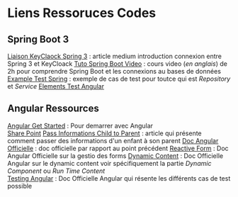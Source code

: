 # Liens Ressoruces Codes

## Spring Boot 3
[Liaison KeyClaock Spring 3](https://medium.com/geekculture/using-keycloak-with-spring-boot-3-0-376fa9f60e0b) : article medium introduction connexion entre Spring 3 et KeyCloack
[Tuto Spring Boot Video](https://www.youtube.com/watch?v=-mwpoE0x0JQ) : cours video (*en anglais*) de 2h pour comprendre Spring Boot et les connexions au bases de données
[Example Test Spring](https://springframework.guru/testing-spring-boot-restful-services/) : exemple de cas de test pour toutce qui est *Repository* et *Service* 
[Elements Test Angular](https://guide-angular.wishtack.io/angular/testing/unit-testing/testbed)

## Angular Ressources

[Angular Get Started](https://angular.io/start) : Pour demarrer avec Angular   
[Share Point](https://norsysgroupe-my.sharepoint.com/personal/cvaudry_norsys_fr1/_layouts/15/Doc.aspx?sourcedoc={aaea8c77-92a4-4235-9bca-c7688abd3cfe}&action=edit&wd=target%28Ressources%20WebAuthn.one%7C50ef2af0-26ef-4cb4-aebd-d1334b372540%2FRessources%20%20Liens%7C7b0bb93f-4d11-43e7-91e1-51fbeb6457a4%2F%29&wdorigin=NavigationUrl)
[Pass Informations Child to Parent](https://www.tektutorialshub.com/angular/angular-pass-data-to-parent-component/) : article qui présente comment passer des informations d'un enfant à son parent
[Doc Angular Officielle](https://angular.io/guide/inputs-outputs) : doc officielle par rapport au point précédent
[Reactive Form](https://angular.io/guide/reactive-forms) : Doc Angular Officielle sur la gestio des forms
[Dynamic Content](https://angular-book.dev/ch13-00-dynamic-content.html) : Doc Officielle Angular sur le dynamic content voir spécifiquement la partie *Dynamic Component* ou *Run Time Content*  
[Testing Angular](https://angular.io/guide/testing-components-basics) : Doc Officielle Angular qui résente les différents cas de test possible